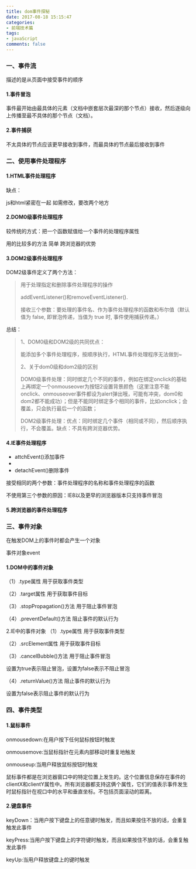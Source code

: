 ```yaml
---
title: dom事件探秘
date: 2017-08-18 15:15:47
categories:
- 前端技术篇
tags:
- javaScript
comments: false
---
```


### 一、事件流
描述的是从页面中接受事件的顺序

#### 1.事件冒泡

事件最开始由最具体的元素（文档中嵌套层次最深的那个节点）接收，然后逐级向上传播至最不具体的那个节点（文档）。

#### 2.事件捕获

不太具体的节点应该更早接收到事件，而最具体的节点最后接收到事件

### 二、使用事件处理程序
#### 1.HTML事件处理程序
缺点：

js和html紧密在一起
如需修改，要改两个地方

#### 2.DOM0级事件处理程序

较传统的方式：把一个函数赋值给一个事件的处理程序属性

用的比较多的方法 简单 跨浏览器的优势

#### 3.DOM2级事件处理程序

DOM2级事件定义了两个方法：

> 用于处理指定和删除事件处理程序的操作
> 
> addEventListener()和removeEventListener().
> 
> 接收三个参数：要处理的事件名、作为事件处理程序的函数和布尔值（默认值为 false, 即冒泡传递，当值为 true 时, 事件使用捕获传递。）



总结：

> 1、DOM0级和DOM2级的共同优点：
> 
> 能添加多个事件处理程序，按顺序执行，HTML事件处理程序无法做到~
> 
> 2、关于dom0级和dom2级的区别
> 
> DOM0级事件处理：同时绑定几个不同的事件，例如在绑定onclick的基础上再绑定一个onmouseover为按钮2设置背景颜色（这里注意不能onclick、onmouseover事件都设为alert弹出哦，可能有冲突，dom0和dom2都不能成功）；但是不能同时绑定多个相同的事件，比如onclick；会覆盖，只会执行最后一个的函数；
> 
> DOM2级事件处理：优点：同时绑定几个事件（相同或不同），然后顺序执行，不会覆盖。缺点：不具有跨浏览器优势。

#### 4.IE事件处理程序

- attchEvent()添加事件
- 
- detachEvent()删除事件

接受相同的两个参数：事件处理程序的名称和事件处理程序的函数

不使用第三个参数的原因：IE8以及更早的浏览器版本只支持事件冒泡

#### 5.跨浏览器的事件处理程序

### 三、事件对象
在触发DOM上的事件时都会产生一个对象

事件对象event

#### 1.DOM中的事件对象
（1）.type属性 用于获取事件类型

（2）.target属性 用于获取事件目标

（3）.stopPropagation()方法 用于阻止事件冒泡

（4）.preventDefault()方法 阻止事件的默认行为

2.IE中的事件对象
（1）.type属性 用于获取事件类型

（2）.srcElement属性 用于获取事件目标

（3）.cancelBubble()方法 用于阻止事件冒泡

设置为true表示阻止冒泡，设置为false表示不阻止冒泡

（4）.returnValue()方法 阻止事件的默认行为

设置为false表示阻止事件的默认行为

### 四、事件类型
#### 1.鼠标事件

onmousedown:在用户按下任何鼠标按钮时触发

onmousemove:当鼠标指针在元素内部移动时重复地触发

onmouseup:当用户释放鼠标按钮时触发

鼠标事件都是在浏览器窗口中的特定位置上发生的。这个位置信息保存在事件的clientX和clientY属性中。所有浏览器都支持这俩个属性，它们的值表示事件发生时鼠标指针在视口中的水平和垂直坐标。不包括页面滚动的距离。

#### 2.键盘事件

keyDown：当用户按下键盘上的任意键时触发，而且如果按住不放的话，会重复触发此事件

keyPress:当用户按下键盘上的字符键时触发，而且如果按住不放的话，会重复触发此事件

keyUp:当用户释放键盘上的键时触发

